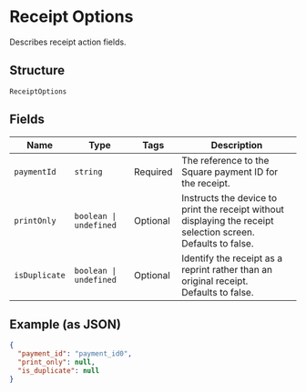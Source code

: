 
# Receipt Options

Describes receipt action fields.

## Structure

`ReceiptOptions`

## Fields

| Name | Type | Tags | Description |
|  --- | --- | --- | --- |
| `paymentId` | `string` | Required | The reference to the Square payment ID for the receipt. |
| `printOnly` | `boolean \| undefined` | Optional | Instructs the device to print the receipt without displaying the receipt selection screen.<br>Defaults to false. |
| `isDuplicate` | `boolean \| undefined` | Optional | Identify the receipt as a reprint rather than an original receipt.<br>Defaults to false. |

## Example (as JSON)

```json
{
  "payment_id": "payment_id0",
  "print_only": null,
  "is_duplicate": null
}
```

